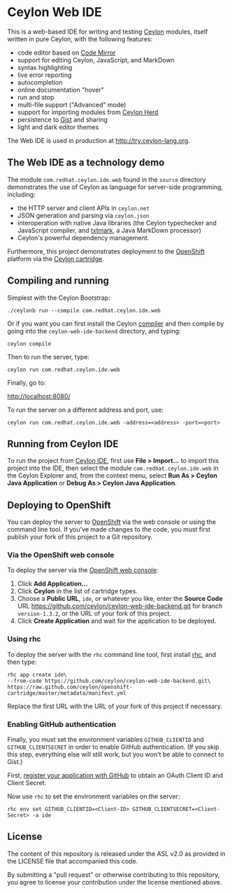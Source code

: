 Ceylon Web IDE
==============

This is a web-based IDE for writing and testing [Ceylon][]
modules, itself written in pure Ceylon, with the following
features:

- code editor based on [Code Mirror][]
- support for editing Ceylon, JavaScript, and MarkDown
- syntax highlighting
- live error reporting
- autocompletion
- online documentation "hover"
- run and stop
- multi-file support ("Advanced" mode)
- support for importing modules from [Ceylon Herd][]
- persistence to [Gist][] and sharing 
- light and dark editor themes

The Web IDE is used in production at <http://try.ceylon-lang.org>.

[Ceylon]: http://ceylon-lang.org
[Ceylon Herd]: http://modules.ceylon-lang.org
[Code Mirror]: http://codemirror.net
[Gist]: http://gist.github.com

## The Web IDE as a technology demo

The module `com.redhat.ceylon.ide.web` found in the `source` 
directory demonstrates the use of Ceylon as language for 
server-side programming, including:

- the HTTP server and client APIs in `ceylon.net`
- JSON generation and parsing via `ceylon.json`
- interoperation with native Java libraries (the Ceylon
  typechecker and JavaScript compiler, and [txtmark][], a 
  Java MarkDown processor)
- Ceylon's powerful dependency management.

Furthermore, this project demonstrates deployment to the
[OpenShift][] platform via the [Ceylon cartridge][].

[txtmark]: https://github.com/rjeschke/txtmark
[OpenShift]: https://openshift.redhat.com
[Ceylon cartridge]: https://developers.openshift.com/en/ceylon-overview.html

## Compiling and running

Simplest with the Ceylon Bootstrap:

    ./ceylonb run --compile com.redhat.ceylon.ide.web

Or if you want you can first install the Ceylon [compiler][]
and then compile by going into the `ceylon-web-ide-backend`
directory, and typing:

    ceylon compile

Then to run the server, type:

    ceylon run com.redhat.ceylon.ide.web

Finally, go to:

<http://localhost:8080/>

To run the server on a different address and port, use:

    ceylon run com.redhat.ceylon.ide.web -address=<address> -port=<port>

[compiler]: http://ceylon-lang.org/download

## Running from Ceylon IDE

To run the project from [Ceylon IDE][], first use 
__File > Import...__ to import this project into the IDE, 
then select the module `com.redhat.ceylon.ide.web` in the 
Ceylon Explorer and, from the context menu, select 
__Run As > Ceylon Java Application__ or 
__Debug As > Ceylon Java Application__.

[Ceylon IDE]: http://ceylon-lang.org/documentation/current/ide/

## Deploying to OpenShift

You can deploy the server to [OpenShift][] via the web 
console or using the command line tool. If you've made 
changes to the code, you must first publish your fork of 
this project to a Git repository.

### Via the OpenShift web console

To deploy the server via the [OpenShift web console][]:

1. Click __Add Application...__
2. Click __Ceylon__ in the list of cartridge types.
3. Choose a __Public URL__, `ide`, or whatever you like, enter 
   the __Source Code__ URL
   <https://github.com/ceylon/ceylon-web-ide-backend.git>
   for branch `version-1.3.2`,
   or the URL of your fork of this project.
4. Click __Create Application__ and wait for the application 
   to be deployed.

### Using rhc

To deploy the server with the `rhc` command line tool, first
install [rhc][], and then type:

    rhc app create ide\
    --from-code https://github.com/ceylon/ceylon-web-ide-backend.git\
    https://raw.github.com/ceylon/openshift-cartridge/master/metadata/manifest.yml

Replace the first URL with the URL of your fork of this 
project if necessary.

### Enabling GitHub authentication

Finally, you must set the environment variables 
`GITHUB_CLIENTID` and `GITHUB_CLIENTSECRET` in order to 
enable GitHub authentication. (If you skip this step,
everything else will still work, but you won't be able to
connect to Gist.)

First, [register your application with GitHub][register] to
obtain an OAuth Client ID and Client Secret.

Now use `rhc` to set the environment variables on the server:

    rhc env set GITHUB_CLIENTID=<Client-ID> GITHUB_CLIENTSECRET=<Client-Secret> -a ide

[OpenShift web console]: https://openshift.redhat.com/app/console
[rhc]: https://developers.openshift.com/en/managing-client-tools.html
[register]: https://github.com/settings/applications/new

## License

The content of this repository is released under the ASL v2.0
as provided in the LICENSE file that accompanied this code.

By submitting a "pull request" or otherwise contributing to 
this repository, you agree to license your contribution under 
the license mentioned above.
